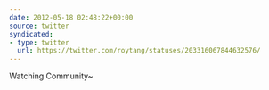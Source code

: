 ```yaml
---
date: 2012-05-18 02:48:22+00:00
source: twitter
syndicated:
- type: twitter
  url: https://twitter.com/roytang/statuses/203316067844632576/
---
```


Watching Community~